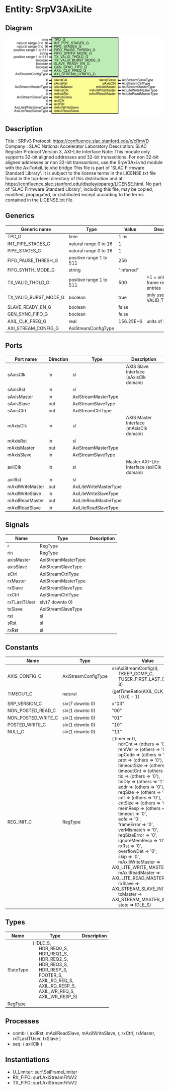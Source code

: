 # Entity: SrpV3AxiLite

## Diagram

![Diagram](SrpV3AxiLite.svg "Diagram")
## Description

Title      : SRPv3 Protocol: https://confluence.slac.stanford.edu/x/cRmVD
Company    : SLAC National Accelerator Laboratory
Description: SLAC Register Protocol Version 3, AXI-Lite Interface
Note: This module only supports 32-bit aligned addresses and 32-bit transactions.
      For non 32-bit aligned addresses or non 32-bit transactions, use
      the SrpV3Axi.vhd module with the AxiToAxiLite.vhd bridge
This file is part of 'SLAC Firmware Standard Library'.
It is subject to the license terms in the LICENSE.txt file found in the
top-level directory of this distribution and at:
   https://confluence.slac.stanford.edu/display/ppareg/LICENSE.html.
No part of 'SLAC Firmware Standard Library', including this file,
may be copied, modified, propagated, or distributed except according to
the terms contained in the LICENSE.txt file.
## Generics

| Generic name          | Type                    | Value      | Description                             |
| --------------------- | ----------------------- | ---------- | --------------------------------------- |
| TPD_G                 | time                    | 1 ns       |                                         |
| INT_PIPE_STAGES_G     | natural range 0 to 16   | 1          |                                         |
| PIPE_STAGES_G         | natural range 0 to 16   | 1          |                                         |
| FIFO_PAUSE_THRESH_G   | positive range 1 to 511 | 256        |                                         |
| FIFO_SYNTH_MODE_G     | string                  | "inferred" |                                         |
| TX_VALID_THOLD_G      | positive range 1 to 511 | 500        | >1 = only when frame ready or # entries |
| TX_VALID_BURST_MODE_G | boolean                 | true       | only used in VALID_THOLD_G>1            |
| SLAVE_READY_EN_G      | boolean                 | false      |                                         |
| GEN_SYNC_FIFO_G       | boolean                 | false      |                                         |
| AXIL_CLK_FREQ_G       | real                    | 156.25E+6  | units of Hz                             |
| AXI_STREAM_CONFIG_G   | AxiStreamConfigType     |            |                                         |
## Ports

| Port name        | Direction | Type                   | Description                                |
| ---------------- | --------- | ---------------------- | ------------------------------------------ |
| sAxisClk         | in        | sl                     | AXIS Slave Interface (sAxisClk domain)     |
| sAxisRst         | in        | sl                     |                                            |
| sAxisMaster      | in        | AxiStreamMasterType    |                                            |
| sAxisSlave       | out       | AxiStreamSlaveType     |                                            |
| sAxisCtrl        | out       | AxiStreamCtrlType      |                                            |
| mAxisClk         | in        | sl                     | AXIS Master Interface (mAxisClk domain)    |
| mAxisRst         | in        | sl                     |                                            |
| mAxisMaster      | out       | AxiStreamMasterType    |                                            |
| mAxisSlave       | in        | AxiStreamSlaveType     |                                            |
| axilClk          | in        | sl                     | Master AXI-Lite Interface (axilClk domain) |
| axilRst          | in        | sl                     |                                            |
| mAxilWriteMaster | out       | AxiLiteWriteMasterType |                                            |
| mAxilWriteSlave  | in        | AxiLiteWriteSlaveType  |                                            |
| mAxilReadMaster  | out       | AxiLiteReadMasterType  |                                            |
| mAxilReadSlave   | in        | AxiLiteReadSlaveType   |                                            |
## Signals

| Name         | Type                | Description |
| ------------ | ------------------- | ----------- |
| r            | RegType             |             |
| rin          | RegType             |             |
| axisMaster   | AxiStreamMasterType |             |
| axisSlave    | AxiStreamSlaveType  |             |
| sCtrl        | AxiStreamCtrlType   |             |
| rxMaster     | AxiStreamMasterType |             |
| rxSlave      | AxiStreamSlaveType  |             |
| rxCtrl       | AxiStreamCtrlType   |             |
| rxTLastTUser | slv(7 downto 0)     |             |
| txSlave      | AxiStreamSlaveType  |             |
| rst          | sl                  |             |
| sRst         | sl                  |             |
| rxRst        | sl                  |             |
## Constants

| Name               | Type                | Value                                                                                                                                                                                                                                                                                                                                                                                                                                                                                                                                                                                                                                                                                                                                                                                                                                                                                                                                                                                                                                                                                                                                                                                                                                                                                                                                                                                                                                                                                                                                                                                                                                                                                                                                                                                                                                                                                                                                                                                                                                                                                                                                                                     | Description    |
| ------------------ | ------------------- | ------------------------------------------------------------------------------------------------------------------------------------------------------------------------------------------------------------------------------------------------------------------------------------------------------------------------------------------------------------------------------------------------------------------------------------------------------------------------------------------------------------------------------------------------------------------------------------------------------------------------------------------------------------------------------------------------------------------------------------------------------------------------------------------------------------------------------------------------------------------------------------------------------------------------------------------------------------------------------------------------------------------------------------------------------------------------------------------------------------------------------------------------------------------------------------------------------------------------------------------------------------------------------------------------------------------------------------------------------------------------------------------------------------------------------------------------------------------------------------------------------------------------------------------------------------------------------------------------------------------------------------------------------------------------------------------------------------------------------------------------------------------------------------------------------------------------------------------------------------------------------------------------------------------------------------------------------------------------------------------------------------------------------------------------------------------------------------------------------------------------------------------------------------------------- | -------------- |
| AXIS_CONFIG_C      | AxiStreamConfigType |  ssiAxiStreamConfig(4,<br><span style="padding-left:20px"> TKEEP_COMP_C,<br><span style="padding-left:20px"> TUSER_FIRST_LAST_C,<br><span style="padding-left:20px"> 8)                                                                                                                                                                                                                                                                                                                                                                                                                                                                                                                                                                                                                                                                                                                                                                                                                                                                                                                                                                                                                                                                                                                                                                                                                                                                                                                                                                                                                                                                                                                                                                                                                                                                                                                                                                                                                                                                                                                                                                                                   |                |
| TIMEOUT_C          | natural             |  (getTimeRatio(AXIL_CLK_FREQ_G,<br><span style="padding-left:20px"> 10.0) - 1)                                                                                                                                                                                                                                                                                                                                                                                                                                                                                                                                                                                                                                                                                                                                                                                                                                                                                                                                                                                                                                                                                                                                                                                                                                                                                                                                                                                                                                                                                                                                                                                                                                                                                                                                                                                                                                                                                                                                                                                                                                                                                            | 100 ms timeout |
| SRP_VERSION_C      | slv(7 downto 0)     |  x"03"                                                                                                                                                                                                                                                                                                                                                                                                                                                                                                                                                                                                                                                                                                                                                                                                                                                                                                                                                                                                                                                                                                                                                                                                                                                                                                                                                                                                                                                                                                                                                                                                                                                                                                                                                                                                                                                                                                                                                                                                                                                                                                                                                                    |                |
| NON_POSTED_READ_C  | slv(1 downto 0)     |  "00"                                                                                                                                                                                                                                                                                                                                                                                                                                                                                                                                                                                                                                                                                                                                                                                                                                                                                                                                                                                                                                                                                                                                                                                                                                                                                                                                                                                                                                                                                                                                                                                                                                                                                                                                                                                                                                                                                                                                                                                                                                                                                                                                                                     |                |
| NON_POSTED_WRITE_C | slv(1 downto 0)     |  "01"                                                                                                                                                                                                                                                                                                                                                                                                                                                                                                                                                                                                                                                                                                                                                                                                                                                                                                                                                                                                                                                                                                                                                                                                                                                                                                                                                                                                                                                                                                                                                                                                                                                                                                                                                                                                                                                                                                                                                                                                                                                                                                                                                                     |                |
| POSTED_WRITE_C     | slv(1 downto 0)     |  "10"                                                                                                                                                                                                                                                                                                                                                                                                                                                                                                                                                                                                                                                                                                                                                                                                                                                                                                                                                                                                                                                                                                                                                                                                                                                                                                                                                                                                                                                                                                                                                                                                                                                                                                                                                                                                                                                                                                                                                                                                                                                                                                                                                                     |                |
| NULL_C             | slv(1 downto 0)     |  "11"                                                                                                                                                                                                                                                                                                                                                                                                                                                                                                                                                                                                                                                                                                                                                                                                                                                                                                                                                                                                                                                                                                                                                                                                                                                                                                                                                                                                                                                                                                                                                                                                                                                                                                                                                                                                                                                                                                                                                                                                                                                                                                                                                                     |                |
| REG_INIT_C         | RegType             |  (       timer            => 0,<br><span style="padding-left:20px">       hdrCnt           => (others => '0'),<br><span style="padding-left:20px">       remVer           => (others => '0'),<br><span style="padding-left:20px">       opCode           => (others => '0'),<br><span style="padding-left:20px">       prot             => (others => '0'),<br><span style="padding-left:20px">       timeoutSize      => (others => '0'),<br><span style="padding-left:20px">       timeoutCnt       => (others => '0'),<br><span style="padding-left:20px">       tid              => (others => '0'),<br><span style="padding-left:20px">       tidDly           => (others => '1'),<br><span style="padding-left:20px">       addr             => (others => '0'),<br><span style="padding-left:20px">       reqSize          => (others => '0'),<br><span style="padding-left:20px">       cnt              => (others => '0'),<br><span style="padding-left:20px">       cntSize          => (others => '0'),<br><span style="padding-left:20px">       memResp          => (others => '0'),<br><span style="padding-left:20px">       timeout          => '0',<br><span style="padding-left:20px">       eofe             => '0',<br><span style="padding-left:20px">       frameError       => '0',<br><span style="padding-left:20px">       verMismatch      => '0',<br><span style="padding-left:20px">       reqSizeError     => '0',<br><span style="padding-left:20px">       ignoreMemResp    => '0',<br><span style="padding-left:20px">       rxRst            => '0',<br><span style="padding-left:20px">       overflowDet      => '0',<br><span style="padding-left:20px">       skip             => '0',<br><span style="padding-left:20px">       mAxilWriteMaster => AXI_LITE_WRITE_MASTER_INIT_C,<br><span style="padding-left:20px">       mAxilReadMaster  => AXI_LITE_READ_MASTER_INIT_C,<br><span style="padding-left:20px">       rxSlave          => AXI_STREAM_SLAVE_INIT_C,<br><span style="padding-left:20px">       txMaster         => AXI_STREAM_MASTER_INIT_C,<br><span style="padding-left:20px">       state            => IDLE_S) |                |
## Types

| Name      | Type                                                                                                                                                                                                                                                                                                                                                                                                                                                                                                                   | Description |
| --------- | ---------------------------------------------------------------------------------------------------------------------------------------------------------------------------------------------------------------------------------------------------------------------------------------------------------------------------------------------------------------------------------------------------------------------------------------------------------------------------------------------------------------------- | ----------- |
| StateType | ( IDLE_S,<br><span style="padding-left:20px"> HDR_REQ0_S,<br><span style="padding-left:20px"> HDR_REQ1_S,<br><span style="padding-left:20px"> HDR_REQ2_S,<br><span style="padding-left:20px"> HDR_REQ3_S,<br><span style="padding-left:20px"> HDR_RESP_S,<br><span style="padding-left:20px"> FOOTER_S,<br><span style="padding-left:20px"> AXIL_RD_REQ_S,<br><span style="padding-left:20px"> AXIL_RD_RESP_S,<br><span style="padding-left:20px"> AXIL_WR_REQ_S,<br><span style="padding-left:20px"> AXIL_WR_RESP_S)  |             |
| RegType   |                                                                                                                                                                                                                                                                                                                                                                                                                                                                                                                        |             |
## Processes
- comb: ( axilRst, mAxilReadSlave, mAxilWriteSlave, r, rxCtrl,
                   rxMaster, rxTLastTUser, txSlave )
- seq: ( axilClk )
## Instantiations

- U_Limiter: surf.SsiFrameLimiter
- RX_FIFO: surf.AxiStreamFifoV2
- TX_FIFO: surf.AxiStreamFifoV2
